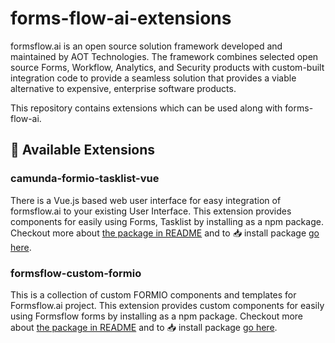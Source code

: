 # forms-flow-ai-extensions

formsflow.ai is an open source solution framework developed and maintained by AOT Technologies.
The framework combines selected open source Forms, Workflow, Analytics, and Security products with
custom-built integration code to provide a seamless solution that provides a viable alternative to
expensive, enterprise software products.

This repository contains extensions which can be used along with forms-flow-ai.

## :open_file_folder: Available Extensions

### camunda-formio-tasklist-vue

There is a Vue.js based web user interface for easy integration of formsflow.ai to your existing User Interface. 
This extension provides components for easily using Forms, Tasklist by installing as a npm package. Checkout more
about [the package in README](./camunda-formio-tasklist-vue/README.md) and to :inbox_tray:
install package [go here](https://www.npmjs.com/package/camunda-formio-tasklist-vue).

### formsflow-custom-formio

This is a collection of custom FORMIO components and templates for Formsflow.ai project.
This extension provides custom components for easily using Formsflow forms by installing as a npm package. Checkout more
about [the package in README](./formsflow-custom-formio/README.md) and to :inbox_tray:
install package [go here](https://www.npmjs.com/package/formsflow-formio-custom-elements).